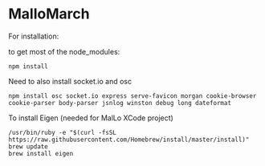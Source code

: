 # MalloMarch

For installation:

to get most of the node_modules:
```
npm install
```

Need to also install socket.io and osc
```
npm install osc socket.io express serve-favicon morgan cookie-browser cookie-parser body-parser jsnlog winston debug long dateformat
```

To install Eigen (needed for MalLo XCode project)
```
/usr/bin/ruby -e "$(curl -fsSL https://raw.githubusercontent.com/Homebrew/install/master/install)"
brew update
brew install eigen
```



